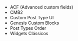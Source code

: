 - ACF (Advanced custom fields)
- CMB2
- Custom Post Type UI
- Genesis Custom Blocks
- Post Types Order
- Widgets Clássicos